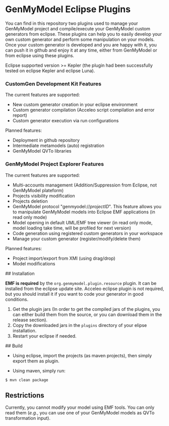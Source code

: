 # GenMyModel Eclipse Plugins

You can find in this repository two plugins used to manage your GenMyModel project and compile/execute your GenMyModel custom generators from eclipse. These plugins can help you to easily develop your own custom generator and perform some manipulation on your models. Once your custom generator is developed and you are happy with it, you can push it in github and enjoy it at any time, either from GenMyModel or from eclipse using these plugins.

Eclipse supported version >= Kepler (the plugin had been successfully tested on eclipse Kepler and eclipse Luna).


### CustomGen Development Kit Features

The current features are supported:
* New custom generator creation in your eclipse environment
* Custom generator compilation (Acceleo script compilation and error report)
* Custom generator execution via run configurations

Planned features:
* Deployment in github repository
* Intermediate metamodels (auto) registration
* GenMyModel QVTo libraries

### GenMyModel Project Explorer Features

The current features are supported:
* Multi-accounts management (Addition/Suppression from Eclipse, not GenMyModel plateform)
* Projects visibility modification
* Projects deletion
* GenMyModel protocol "genmyodel://_projectID_". This feature allows you to manipulate GenMyModel models into Eclipse EMF applications (in read only mode)
* Model opening in default UML/EMF tree viewer (in read only mode, model loading take time, will be profiled for next version)
* Code generation using registered custom generators in your workspace
* Manage your custom generator (register/modify/delete them)

Planned features:
* Project import/export from XMI (using drag/drop)
* Model modifications


## Installation

__EMF is required__ by the `org.genmymodel.plugin.resource` plugin. It can be installed from the eclipse update site. Acceleo eclipse plugin is not required, but you should install it if you want to code your generator in good conditions.

1. Get the plugin jars (In order to get the compiled jars of the plugins, you can either build them from the source, or you can download them in the release section).
1. Copy the downloaded jars in the `plugins` directory of your elipse installation.
1. Restart your eclipse if needed.

## Build

* Using eclipse, import the projects (as maven projects), then simply export them as plugin.

* Using maven, simply run:
```
$ mvn clean package
```

## Restrictions

Currently, you cannot modify your model using EMF tools. You can only read them (_e.g._, you can use one of your GenMyModel models as QVTo transformation input). 

